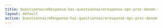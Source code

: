 ```yaml
---
title: QuestionnaireResponse-hai-questionnaireresponse-opc-proc-denom-intro
layout: default
active: QuestionnaireResponse-hai-questionnaireresponse-opc-proc-denom-intro
---
```


